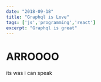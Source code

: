 ```yaml
---
date: "2018-09-18"
title: "Graphql is Love"
tags: ['js','programming','react']
excerpt: "Graphql is great"
---
```


# ARROOOO
its was i can speak
